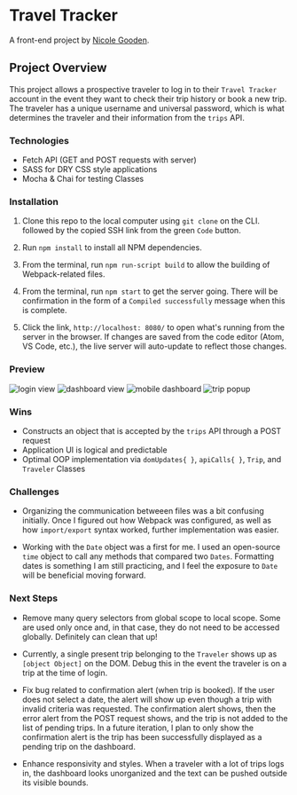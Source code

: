 # Travel Tracker

A front-end project by [Nicole Gooden](https://github.com/nicolegooden).

## Project Overview

This project allows a prospective traveler to log in to their `Travel Tracker` account in the event they want to check their trip history or book a new trip.  The traveler has a unique username and universal password, which is what determines the traveler and their information from the `trips` API.

### Technologies

+ Fetch API (GET and POST requests with server)
+ SASS for DRY CSS style applications
+ Mocha & Chai for testing Classes

### Installation

1. Clone this repo to the local computer using `git clone` on the CLI. followed by the copied SSH link from the green `Code` button.

1. Run `npm install` to install all NPM dependencies.

1. From the terminal, run `npm run-script build` to allow the building of Webpack-related files.

1. From the terminal, run `npm start` to get the server going. There will be confirmation in the form of a `Compiled successfully` message when this is complete.

1. Click the link, `http://localhost: 8080/` to open what's running from the server in the browser.  If changes are saved from the code editor (Atom, VS Code, etc.), the live server will auto-update to reflect those changes.

### Preview

![login view]()
![dashboard view]()
![mobile dashboard]()
![trip popup]()

### Wins

+ Constructs an object that is accepted by the `trips` API through a POST request
+ Application UI is logical and predictable
+ Optimal OOP implementation via `domUpdates{ }`, `apiCalls{ }`, `Trip`, and `Traveler` Classes

### Challenges

+ Organizing the communication betweeen files was a bit confusing initially.  Once I figured out how Webpack was configured, as well as how `import/export` syntax worked, further implementation was easier.

+ Working with the `Date` object was a first for me.  I used an open-source `time` object to call any methods that compared two `Dates`.  Formatting dates is something I am still practicing, and I feel the exposure to `Date` will be beneficial moving forward.  

### Next Steps

+ Remove many query selectors from global scope to local scope.  Some are used only once and, in that case, they do not need to be accessed globally.  Definitely can clean that up!

+ Currently, a single present trip belonging to the `Traveler` shows up as `[object Object]` on the DOM.  Debug this in the event the traveler is on a trip at the time of login.

+ Fix bug related to confirmation alert (when trip is booked).  If the user does not select a date, the alert will show up even though a trip with invalid criteria was requested.  The confirmation alert shows, then the error alert from the POST request shows, and the trip is not added to the list of pending trips.  In a future iteration, I plan to only show the confirmation alert is the trip has been successfully displayed as a pending trip on the dashboard.

+ Enhance responsivity and styles.  When a traveler with a lot of trips logs in, the dashboard looks unorganized and the text can be pushed outside its visible bounds.
